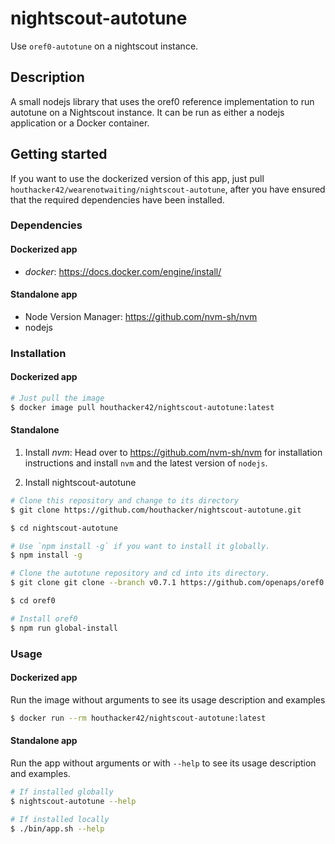 # nightscout-autotune
Use `oref0-autotune` on a nightscout instance.

## Description
A small nodejs library that uses the oref0 reference implementation to run autotune on a Nightscout instance.
It can be run as either a nodejs application or a Docker container.

## Getting started
If you want to use the dockerized version of this app, just pull `houthacker42/wearenotwaiting/nightscout-autotune`, after you have ensured that the required dependencies have been installed.

### Dependencies
#### Dockerized app
  * *docker*: https://docs.docker.com/engine/install/

#### Standalone app
  * Node Version Manager: https://github.com/nvm-sh/nvm
  * nodejs

### Installation
#### Dockerized app
```bash
# Just pull the image
$ docker image pull houthacker42/nightscout-autotune:latest
```

#### Standalone
  1. Install *nvm*: Head over to https://github.com/nvm-sh/nvm for installation instructions and install `nvm` and the latest version of `nodejs`. 
  
  2. Install nightscout-autotune
  ```bash
  # Clone this repository and change to its directory
  $ git clone https://github.com/houthacker/nightscout-autotune.git

  $ cd nightscout-autotune

  # Use `npm install -g` if you want to install it globally.
  $ npm install -g

  # Clone the autotune repository and cd into its directory.
  $ git clone git clone --branch v0.7.1 https://github.com/openaps/oref0.git

  $ cd oref0

  # Install oref0
  $ npm run global-install

  ```

### Usage
#### Dockerized app
Run the image without arguments to see its usage description and examples
```bash
$ docker run --rm houthacker42/nightscout-autotune:latest
```

#### Standalone app
Run the app without arguments or with `--help` to see its usage description and examples.
```bash
# If installed globally
$ nightscout-autotune --help

# If installed locally
$ ./bin/app.sh --help
```
